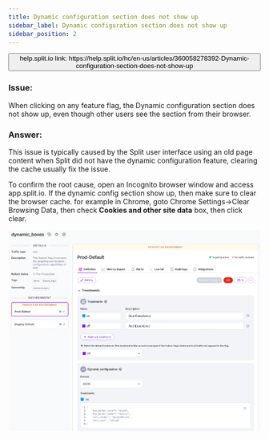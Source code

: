 ```yaml
---
title: Dynamic configuration section does not show up
sidebar_label: Dynamic configuration section does not show up
sidebar_position: 2
---
```


<p>
  <button style={{borderRadius:'8px', border:'1px', fontFamily:'Courier New', fontWeight:'800', textAlign:'left'}}> help.split.io link: https://help.split.io/hc/en-us/articles/360058278392-Dynamic-configuration-section-does-not-show-up </button>
</p>

### Issue:

When clicking on any feature flag, the Dynamic configuration section does not show up, even though other users see the section from their browser.

### Answer:
This issue is typically caused by the Split user interface using an old page content when Split did not have the dynamic configuration feature, clearing the cache usually fix the issue. 

To confirm the root cause, open an Incognito browser window and access app.split.io. If the dynamic config section show up, then make sure to clear the browser cache. for example in Chrome, goto Chrome Settings->Clear Browsing Data, then check **Cookies and other site data** box, then click clear.

![](./static/dynamic-configuration-section.png)